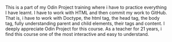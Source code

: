 This is a part of my Odin Project training where i have to practice everything I have learnt. I have to work with HTML and then commit my work to GitHub. That is, i have to work with Doctype, the html tag, the head tag, the body tag, fully understanding parent and child elements, their tags and content. I deeply appreciate Odin Project for this course. As a teacher for 21 years, i find this course one of the most interactive and easy to understand.